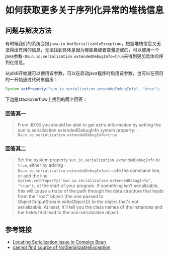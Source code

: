 # 如何获取更多关于序列化异常的堆栈信息

## 问题与解决方法

有时候我们的系统会报`java.io.NotSerializableException`，根据堆栈信息又无法得出有用的信息，无法找到具体是因为哪些类或者变量造成的，可以使用一个java参数`-Dsun.io.serialization.extendedDebugInfo=true`来得到更加具体的序列化信息。

从jdk6开始就可以使用该参数，可以在启动java程序时启用该参数，也可以在项目的一开始通过代码来启用：
```java
System.setProperty("sun.io.serialization.extendedDebugInfo", "true");
```
<!--more-->
下边是stackoverflow上找到的两个回答：
### 回答其一

>From JDK6 you should be able to get extra information by setting the sun.io.serialization.extendedDebugInfo system property:
>`-Dsun.io.serialization.extendedDebugInfo=true`

### 回答其二

>Set the system property `sun.io.serialization.extendedDebugInfo` to `true`, either by adding`-Dsun.io.serialization.extendedDebugInfo=true`to the command line, or add the line `System.setProperty("sun.io.serialization.extendedDebugInfo", "true");` at the start of your program.
>If something isn't serializable, this will cause a trace of the path through the data structure that leads from the "root" object (the one passed to ObjectOutputStream.writeObject()) to the object that's not serializable. At least, it'll tell you the class names of the instances and the fields that lead to the non-serializable object.

## 参考链接

* [Locating Serialization Issue in Complex Bean](https://stackoverflow.com/questions/627389/locating-serialization-issue-in-complex-bean/627437#627437)
* [
cannot find source of NotSerializableException](https://stackoverflow.com/questions/26615682/cannot-find-source-of-notserializableexception/26666238#26666238)